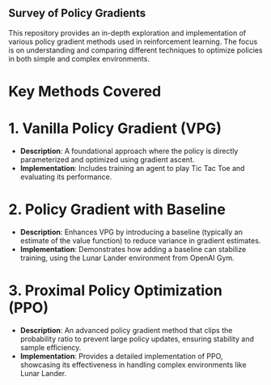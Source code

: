 ## Survey of Policy Gradients

This repository provides an in-depth exploration and implementation of various policy gradient methods used in reinforcement learning. The focus is on understanding and comparing different techniques to optimize policies in both simple and complex environments.

# Key Methods Covered

# 1. Vanilla Policy Gradient (VPG)

- **Description**: A foundational approach where the policy is directly parameterized and optimized using gradient ascent.
- **Implementation**: Includes training an agent to play Tic Tac Toe and evaluating its performance.

# 2. Policy Gradient with Baseline

- **Description**: Enhances VPG by introducing a baseline (typically an estimate of the value function) to reduce variance in gradient estimates.
- **Implementation**: Demonstrates how adding a baseline can stabilize training, using the Lunar Lander environment from OpenAI Gym.

# 3. Proximal Policy Optimization (PPO)

- **Description**: An advanced policy gradient method that clips the probability ratio to prevent large policy updates, ensuring stability and sample efficiency.
- **Implementation**: Provides a detailed implementation of PPO, showcasing its effectiveness in handling complex environments like Lunar Lander.

